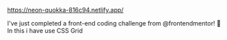 https://neon-quokka-816c94.netlify.app/

I've just completed a front-end coding challenge from @frontendmentor! 🎉
In this i have use CSS Grid 
